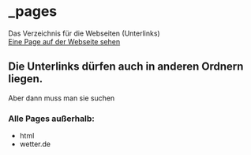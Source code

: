 # _pages
Das Verzeichnis für die Webseiten (Unterlinks)\
[Eine Page auf der Webseite sehen](/tech)

## Die Unterlinks dürfen auch in anderen Ordnern liegen.
Aber dann muss man sie suchen
### Alle Pages außerhalb:
+ html
+ wetter.de

